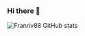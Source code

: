 ### Hi there 👋
![Franriv88 GitHub stats](https://github-readme-stats.vercel.app/api?username=Franriv88&show_icons=true&theme=dark)



<!--
**Franriv88/Franriv88** is a ✨ _special_ ✨ repository because its `README.md` (this file) appears on your GitHub profile.
Here are some ideas to get you started:

- 🔭 I’m currently working on ...
- 🌱 I’m currently learning ...
- 👯 I’m looking to collaborate on ...
- 🤔 I’m looking for help with ...
- 💬 Ask me about ...
- 📫 How to reach me: ...
- 😄 Pronouns: ...
- ⚡ Fun fact: ...


-->


